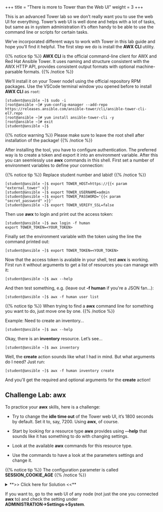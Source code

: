 +++
title = "There is more to Tower than the Web UI"
weight = 3
+++

This is an advanced Tower lab so we don’t really want you to use the web UI for everything. Tower’s web UI is well done and helps with a lot of tasks, but same as in system administration it’s often handy to be able to use the command line or scripts for certain tasks.

We’ve incorporated different ways to work with Tower in this lab guide and hope you’ll find it helpful. The first step we do is install the **AWX CLI** utility.

{{% notice tip %}}
**AWX CLI** is the official command-line client for AWX and Red Hat Ansible Tower. It uses naming and structure consistent with the AWX HTTP API, provides consistent output formats with optional machine-parsable formats.
{{% /notice %}}

We’ll install it on your Tower node1 using the official repository RPM packages. Use the VSCode terminal window you opened before to install **AWX CLI** as `root`:

    [student@ansible ~]$ sudo -i
    [root@ansible ~]# yum-config-manager --add-repo https://releases.ansible.com/ansible-tower/cli/ansible-tower-cli-el7.repo
    [root@ansible ~]# yum install ansible-tower-cli -y
    [root@ansible ~]# exit
    [student@ansible ~]$

{{% notice warning %}}
Please make sure to leave the root shell after installation of the package!
{{% /notice %}}

After installing the tool, you have to configure authentication. The preferred way is to create a token and export it into an environment variable. After this you can seemlessly use **awx** commands in this shell. First set a number of environment variables to define your connection:

{{% notice tip %}}
Replace student number and labid!
{{% /notice %}}

    [student@ansible ~]$ export TOWER_HOST=https://{{< param "external_tower" >}}
    [student@ansible ~]$ export TOWER_USERNAME=admin
    [student@ansible ~]$ export TOWER_PASSWORD='{{< param "secret_password" >}}'
    [student@ansible ~]$ export TOWER_VERIFY_SSL=false

Then use **awx** to login and print out the access token:

    [student@ansible ~]$ awx login -f human
    export TOWER_TOKEN=<YOUR_TOKEN>

Finally set the environment variable with the token using the line the command printed out:

    [student@ansible ~]$ export TOWER_TOKEN=<YOUR_TOKEN>

Now that the access token is avalable in your shell, test **awx** is working. First run it without arguments to get a
list of resources you can manage with it:

    [student@ansible ~]$ awx --help

And then test something, e.g. (leave out **-f human** if you're a JSON fan...):

    [student@ansible ~]$ awx -f human user list

{{% notice tip %}}
When trying to find a **awx** command line for something you want to do, just move one by one.
{{% /notice %}}

Example: Need to create an inventory...

    [student@ansible ~]$ awx --help

Okay, there is an **inventory** resource. Let’s see…

    [student@ansible ~]$ awx inventory

Well, the **create** action sounds like what I had in mind. But what arguments do I
need? Just run:

    [student@ansible ~]$ awx -f human inventory create

And you'll get the required and optional arguments for the **create** action!

## Challenge Lab: awx

To practice your **awx** skills, here is a challenge:

  - Try to change the **idle time out** of the Tower web UI, it’s 1800 seconds by default. Set it to, say, 7200. Using **awx**, of course.

  - Start by looking for a resource type **awx** provides using **--help** that sounds like it has something to do with changing settings.

  - Look at the available **awx** commands for this resource type.

  - Use the commands to have a look at the parameters settings and
    change it.

{{% notice tip %}}
The configuration parameter is called **SESSION\_COOKIE\_AGE**
{{% /notice %}}

<details><summary>**>> Click here for Solution <<**</summary>
<p>

```bash
    [student@ansible ~]$ awx setting list | grep SESSION
    [student@ansible ~]$ awx setting modify SESSION_COOKIE_AGE 7200
    [student@ansible ~]$ awx setting list | grep SESSION
```

</p>
</details>

If you want to, go to the web UI of any node (not just the one you connected **awx** to) and check the setting under **ADMINISTRATION→Settings→System**.
